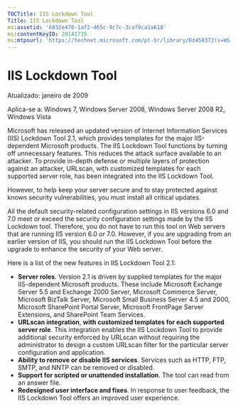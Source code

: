 ```yaml
---
TOCTitle: IIS Lockdown Tool
Title: IIS Lockdown Tool
ms:assetid: '6032e470-1af2-465c-9c7c-3caf9ca1a618'
ms:contentKeyID: 20141735
ms:mtpsurl: 'https://technet.microsoft.com/pt-br/library/Dd450372(v=WS.10)'
---
```


IIS Lockdown Tool
=================

Atualizado: janeiro de 2009

Aplica-se a: Windows 7, Windows Server 2008, Windows Server 2008 R2, Windows Vista

Microsoft has released an updated version of Internet Information Services (IIS) Lockdown Tool 2.1, which provides templates for the major IIS-dependent Microsoft products. The IIS Lockdown Tool functions by turning off unnecessary features. This reduces the attack surface available to an attacker. To provide in-depth defense or multiple layers of protection against an attacker, URLscan, with customized templates for each supported server role, has been integrated into the IIS Lockdown Tool.

However, to help keep your server secure and to stay protected against known security vulnerabilities, you must install all critical updates.

All the default security-related configuration settings in IIS versions 6.0 and 7.0 meet or exceed the security configuration settings made by the IIS Lockdown tool. Therefore, you do not have to run this tool on Web servers that are running IIS version 6.0 or 7.0. However, if you are upgrading from an earlier version of IIS, you should run the IIS Lockdown Tool before the upgrade to enhance the security of your Web server.

Here is a list of the new features in IIS Lockdown Tool 2.1:

-   **Server roles**. Version 2.1 is driven by supplied templates for the major IIS-dependent Microsoft products. These include Microsoft Exchange Server 5.5 and Exchange 2000 Server, Microsoft Commerce Server, Microsoft BizTalk Server, Microsoft Small Business Server 4.5 and 2000, Microsoft SharePoint Portal Server, Microsoft FrontPage Server Extensions, and SharePoint Team Services.
-   **URLscan integration**, **with customized templates for each supported server role**. This integration enables the IIS Lockdown Tool to provide additional security enforced by URLscan without requiring the administrator to design a custom URLscan filter for the particular server configuration and application.
-   **Ability to remove or disable IIS services**. Services such as HTTP, FTP, SMTP, and NNTP can be removed or disabled.
-   **Support for scripted or unattended installation**. The tool can read from an answer file.
-   **Redesigned user interface and fixes**. In response to user feedback, the IIS Lockdown Tool offers an improved user experience.
